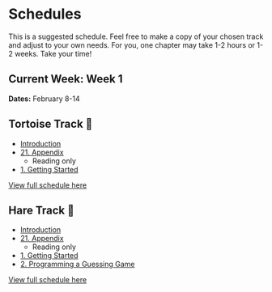 # Schedules

This is a suggested schedule. Feel free to make a copy of your chosen track and adjust to your own needs. For you, one chapter may take 1-2 hours or 1-2 weeks. Take your time!

## Current Week: Week 1

**Dates:** February 8-14

## Tortoise Track 🐢

- [Introduction](../curriculum/00_introduction.md)
- [21. Appendix](../curriculum/21_appendix.md)
  - Reading only
- [1. Getting Started](../curriculum/01_getting_started.md)

[View full schedule here](./tortoise_track.md)

## Hare Track 🐇

- [Introduction](../curriculum/00_introduction.md)
- [21. Appendix](../curriculum/21_appendix.md)
  - Reading only
- [1. Getting Started](../curriculum/01_getting_started.md)
- [2. Programming a Guessing Game](../curriculum/02_programming_a_guessing_game.md)

[View full schedule here](./hare_track.md)

